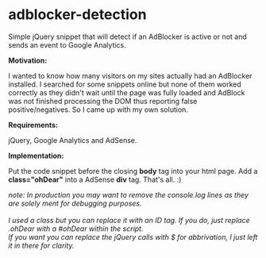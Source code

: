 # adblocker-detection

Simple jQuery snippet that will detect if an AdBlocker is active or not and sends an event to Google Analytics.

<b>Motivation:</b>

I wanted to know how many visitors on my sites actually had an AdBlocker installed. I searched for some snippets online but none of them worked correctly as they didn't wait until the page was fully loaded and AdBlock was not finished processing the DOM thus reporting false positive/negatives. So I came up with my own solution.

<b>Requirements:</b>

jQuery, Google Analytics and AdSense.

<b>Implementation:</b>

Put the code snippet before the closing <b>body</b> tag into your html page.
Add a <b>class="ohDear"</b> into a AdSense <b>div</b> tag. That's all. :)

<i>note: In production you may want to remove the console.log lines as they are solely ment for debugging purposes.<br /><br />
I used a class but you can replace it with an ID tag. If you do, just replace .ohDear with a #ohDear within the script.<br />
If you want you can replace the jQuery calls with $ for abbrivation, I just left it in there for clarity.</i>

